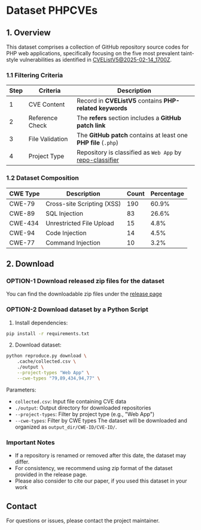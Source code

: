 # Dataset PHPCVEs

## 1. Overview

This dataset comprises a collection of GitHub repository source codes for PHP web applications, specifically focusing on the five most prevalent taint-style vulnerabilities as identified in [CVEListV5@2025-02-14_1700Z](https://github.com/CVEProject/cvelistV5).

### 1.1 Filtering Criteria

| Step | Criteria | Description |
|------|----------|-------------|
| 1 | CVE Content | Record in **CVEListV5** contains **PHP-related keywords** |
| 2 | Reference Check | The **refers** section includes a **GitHub patch link** |
| 3 | File Validation | The **GitHub patch** contains at least one **PHP file** (`.php`) |
| 4 | Project Type | Repository is classified as `Web App` by [repo-classifier](https://github.com/YichaoXu/repo_classifier/tree/main) |

### 1.2 Dataset Composition

| CWE Type | Description | Count | Percentage |
|----------|-------------|-------|------------|
| CWE-79   | Cross-site Scripting (XSS) | 190 | 60.9% |
| CWE-89   | SQL Injection | 83 | 26.6% |
| CWE-434  | Unrestricted File Upload | 15 | 4.8% |
| CWE-94   | Code Injection | 14 | 4.5% |
| CWE-77   | Command Injection | 10 | 3.2% |

## 2. Download

### OPTION-1 Download released zip files for the dataset
You can find the downloadable zip files under the [release page](https://github.com/YichaoXu/Dataset-PHPCVEs/releases)

### OPTION-2 Download dataset by a Python Script

1. Install dependencies:
```bash
pip install -r requirements.txt
```

2. Download dataset:
```bash
python reproduce.py download \
    .cache/collected.csv \
    ./output \
    --project-types "Web App" \
    --cwe-types "79,89,434,94,77" \
```

Parameters:
- `collected.csv`: Input file containing CVE data
- `./output`: Output directory for downloaded repositories
- `--project-types`: Filter by project type (e.g., "Web App")
- `--cwe-types`: Filter by CWE types
The dataset will be downloaded and organized as `output_dir/CWE-ID/CVE-ID/`.

### Important Notes
- If a repository is renamed or removed after this date, the dataset may differ.
- For consistency, we recommend using zip format of the dataset provided in the release page.
- Please also consider to cite our paper, if you used this dataset in your work

## Contact
For questions or issues, please contact the project maintainer.
